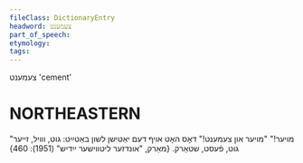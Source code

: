```yaml
---
fileClass: DictionaryEntry
headword: צעמענט
part_of_speech: 
etymology: 
tags: 
---
```

צעמענט
'cement'

NORTHEASTERN
==============

"מויער!" "מויער און צעמענט!" דאָס האָט אויף דעם יאַטישן לשון באַטײַט: גוט, ווויל, זייער גוט, פֿעסט, שטאַרק. 
{מאַרק, "אונדזער ליטווישער ייִדיש" (1951): 460}
